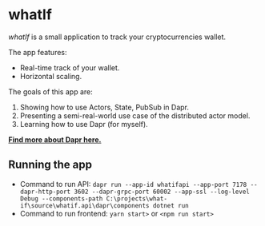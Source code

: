 # whatIf

_whatIf_ is a small application to track your cryptocurrencies wallet.

The app features:
* Real-time track of your wallet.
* Horizontal scaling.

The goals of this app are:
1. Showing how to use Actors, State, PubSub in Dapr.
1. Presenting a semi-real-world use case of the distributed actor model.
1. Learning how to use Dapr (for myself).

**[Find more about Dapr here.](https://dapr.io/)**


## Running the app
* Command to run API:
    ```dapr run --app-id whatifapi --app-port 7178 --dapr-http-port 3602 --dapr-grpc-port 60002 --app-ssl --log-level Debug --components-path C:\projects\what-if\source\whatif.api\dapr\components dotnet run```
* Command to run frontend:
    ```yarn start>``` or ```<npm run start>```

